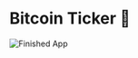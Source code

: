 
# Bitcoin Ticker 🤑

![Finished App](https://github.com/londonappbrewery/Images/blob/master/bitcoin-flutter-demo.gif)
